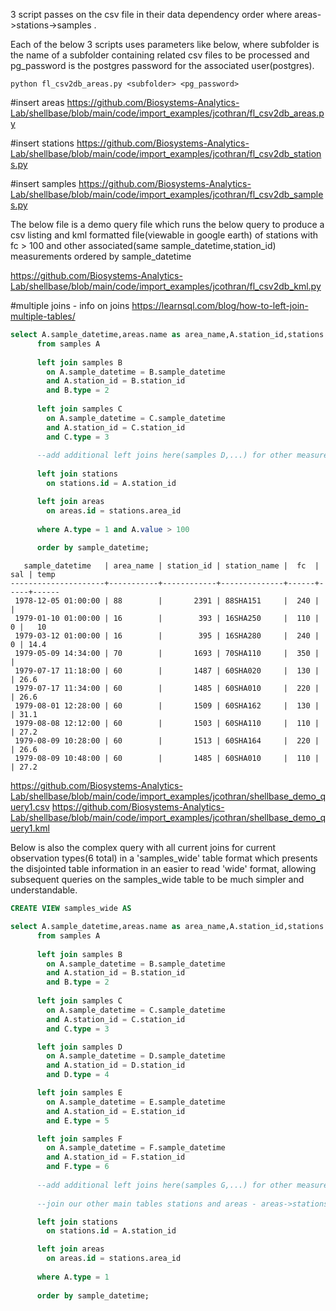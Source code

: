 3 script passes on the csv file in their data dependency order where areas->stations->samples .

Each of the below 3 scripts uses parameters like below, where subfolder is the name of a subfolder containing related csv files to be processed and pg_password is the postgres password for the associated user(postgres).

```
python fl_csv2db_areas.py <subfolder> <pg_password>
```

#insert areas
https://github.com/Biosystems-Analytics-Lab/shellbase/blob/main/code/import_examples/jcothran/fl_csv2db_areas.py

#insert stations
https://github.com/Biosystems-Analytics-Lab/shellbase/blob/main/code/import_examples/jcothran/fl_csv2db_stations.py

#insert samples
https://github.com/Biosystems-Analytics-Lab/shellbase/blob/main/code/import_examples/jcothran/fl_csv2db_samples.py

The below file is a demo query file which runs the below query to produce a csv listing and kml formatted file(viewable in google earth) of stations with fc > 100 and other associated(same sample_datetime,station_id) measurements ordered by sample_datetime

https://github.com/Biosystems-Analytics-Lab/shellbase/blob/main/code/import_examples/jcothran/fl_csv2db_kml.py

#multiple joins - info on joins https://learnsql.com/blog/how-to-left-join-multiple-tables/

```sql
select A.sample_datetime,areas.name as area_name,A.station_id,stations.name as station_name,A.value as fc,B.value as temp,C.value as sal
      from samples A
      
      left join samples B 
        on A.sample_datetime = B.sample_datetime
        and A.station_id = B.station_id
        and B.type = 2
      
      left join samples C 
        on A.sample_datetime = C.sample_datetime
        and A.station_id = C.station_id
        and C.type = 3
      
      --add additional left joins here(samples D,...) for other measurement types
      
      left join stations
        on stations.id = A.station_id

      left join areas
        on areas.id = stations.area_id
      
      where A.type = 1 and A.value > 100
        
      order by sample_datetime;
```
```
   sample_datetime   | area_name | station_id | station_name |  fc  | sal | temp
---------------------+-----------+------------+--------------+------+-----+------
 1978-12-05 01:00:00 | 88        |       2391 | 88SHA151     |  240 |     |
 1979-01-10 01:00:00 | 16        |        393 | 16SHA250     |  110 |   0 |   10
 1979-03-12 01:00:00 | 16        |        395 | 16SHA280     |  240 |   0 | 14.4
 1979-05-09 14:34:00 | 70        |       1693 | 70SHA110     |  350 |     |
 1979-07-17 11:18:00 | 60        |       1487 | 60SHA020     |  130 |     | 26.6
 1979-07-17 11:34:00 | 60        |       1485 | 60SHA010     |  220 |     | 26.6
 1979-08-01 12:28:00 | 60        |       1509 | 60SHA162     |  130 |     | 31.1
 1979-08-08 12:12:00 | 60        |       1503 | 60SHA110     |  110 |     | 27.2
 1979-08-09 10:28:00 | 60        |       1513 | 60SHA164     |  220 |     | 26.6
 1979-08-09 10:48:00 | 60        |       1485 | 60SHA010     |  110 |     | 27.2
```

https://github.com/Biosystems-Analytics-Lab/shellbase/blob/main/code/import_examples/jcothran/shellbase_demo_query1.csv
https://github.com/Biosystems-Analytics-Lab/shellbase/blob/main/code/import_examples/jcothran/shellbase_demo_query1.kml

Below is also the complex query with all current joins for current observation types(6 total) in a 'samples_wide' table format which presents the disjointed table information in an easier to read 'wide' format, allowing subsequent queries on the samples_wide table to be much simpler and understandable.

```sql
CREATE VIEW samples_wide AS 

select A.sample_datetime,areas.name as area_name,A.station_id,stations.name as station_name,A.value as fc,B.value as temp,C.value as sal,D.value as cond,E.value as do,F.value as ph
      from samples A
      
      left join samples B 
        on A.sample_datetime = B.sample_datetime
        and A.station_id = B.station_id
        and B.type = 2
      
      left join samples C 
        on A.sample_datetime = C.sample_datetime
        and A.station_id = C.station_id
        and C.type = 3

      left join samples D 
        on A.sample_datetime = D.sample_datetime
        and A.station_id = D.station_id
        and D.type = 4

      left join samples E 
        on A.sample_datetime = E.sample_datetime
        and A.station_id = E.station_id
        and E.type = 5

      left join samples F 
        on A.sample_datetime = F.sample_datetime
        and A.station_id = F.station_id
        and F.type = 6
      
      --add additional left joins here(samples G,...) for other measurement types
      
      --join our other main tables stations and areas - areas->stations->samples

      left join stations
        on stations.id = A.station_id

      left join areas
        on areas.id = stations.area_id
      
      where A.type = 1
        
      order by sample_datetime;
```
